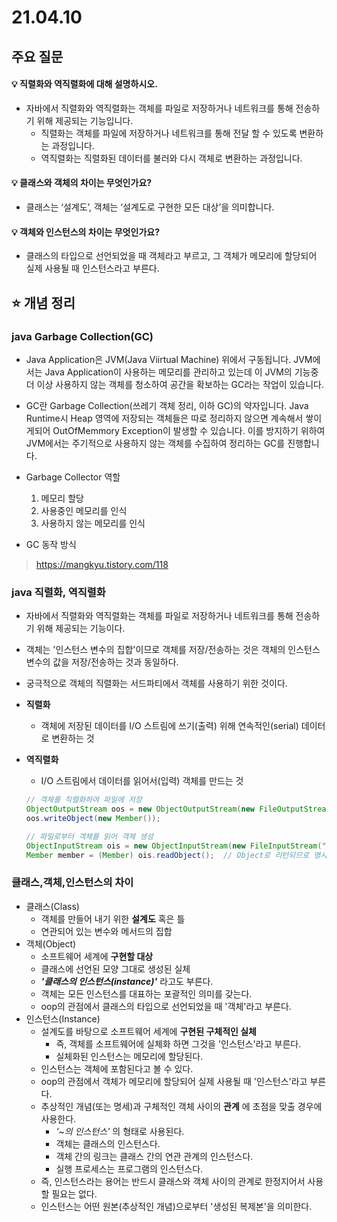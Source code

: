 # 21.04.10

## 주요 질문
#### 💡 직렬화와 역직렬화에 대해 설명하시오.
   * 자바에서 직렬화와 역직렬화는 객체를 파일로 저장하거나 네트워크를 통해 전송하기 위해 제공되는 기능입니다.
     * 직렬화는 객체를 파일에 저장하거나 네트워크를 통해 전달 할 수 있도록 변환하는 과정입니다.
     * 역직렬화는 직렬화된 데이터를 불러와 다시 객체로 변환하는 과정입니다.

#### 💡 클래스와 객체의 차이는 무엇인가요?
   * 클래스는 ‘설계도’, 객체는 ‘설계도로 구현한 모든 대상’을 의미합니다.
  
#### 💡 객체와 인스턴스의 차이는 무엇인가요?
   * 클래스의 타입으로 선언되었을 때 객체라고 부르고, 그 객체가 메모리에 할당되어 실제 사용될 때 인스턴스라고 부른다.


## ⭐ 개념 정리

### java Garbage Collection(GC)
   * Java Application은 JVM(Java Viirtual Machine) 위에서 구동됩니다. JVM에서는 Java Application이 사용하는 메모리를 관리하고 있는데 이 JVM의 기능중 더 이상 사용하지 않는 객체를 청소하여 공간을 확보하는 GC라는 작업이 있습니다.

   * GC란 Garbage Collection(쓰레기 객체 정리, 이하 GC)의 약자입니다. Java Runtime시 Heap 영역에 저장되는 객체들은 따로 정리하지 않으면 계속해서 쌓이게되어 OutOfMemmory Exception이 발생할 수 있습니다. 이를 방지하기 위하여 JVM에서는 주기적으로 사용하지 않는 객체를 수집하여 정리하는 GC를 진행합니다.

   * Garbage Collector 역할
     1. 메모리 할당
     2. 사용중인 메모리를 인식
     3. 사용하지 않는 메모리를 인식

   * GC 동작 방식
   > https://mangkyu.tistory.com/118


### java 직렬화, 역직렬화
* 자바에서 직렬화와 역직렬화는 객체를 파일로 저장하거나 네트워크를 통해 전송하기 위해 제공되는 기능이다.
* 객체는 '인스턴스 변수의 집합'이므로 객체를 저장/전송하는 것은 객체의 인스턴스 변수의 값을 저장/전송하는 것과 동일하다.
* 궁극적으로 객체의 직렬화는 서드파티에서 객체를 사용하기 위한 것이다.
* **직렬화**
  - 객체에 저장된 데이터를 I/O 스트림에 쓰기(출력) 위해 연속적인(serial) 데이터로 변환하는 것

* **역직렬화**
  - I/O 스트림에서 데이터를 읽어서(입력) 객체를 만드는 것

   ```java
   // 객체를 직렬화하여 파일에 저장
   ObjectOutputStream oos = new ObjectOutputStream(new FileOutputStream("objectfile.ser"));
   oos.writeObject(new Member());

   // 파일로부터 객체를 읽어 객체 생성
   ObjectInputStream ois = new ObjectInputStream(new FileInputStream("objectfile.ser"));
   Member member = (Member) ois.readObject();  // Object로 리턴되므로 명시적 형변환 필요
   ```

### 클래스,객체,인스턴스의 차이
* 클래스(Class)
  * 객체를 만들어 내기 위한 **설계도** 혹은 틀
  * 연관되어 있는 변수와 메서드의 집합
* 객체(Object)
  * 소프트웨어 세계에 **구현할 대상**
  * 클래스에 선언된 모양 그대로 생성된 실체
  <!-- * 일반적으로 설계도인 클래스가 구체적인 실체인 인스턴스(인스턴스화)가 되었을 때 '객체'라고 부른다.
    * 즉, 메모리에 할당된 실체화된 인스턴스를 '객체'라고 부른다. -->
  * ***'클래스의 인스턴스(instance)'*** 라고도 부른다.
  * 객체는 모든 인스턴스를 대표하는 포괄적인 의미를 갖는다.
  * oop의 관점에서 클래스의 타입으로 선언되었을 때 '객체'라고 부른다.
* 인스턴스(Instance)
  * 설계도를 바탕으로 소프트웨어 세계에 **구현된 구체적인 실체**
    * 즉, 객체를 소프트웨어에 실체화 하면 그것을 '인스턴스'라고 부른다.
    * 실체화된 인스턴스는 메모리에 할당된다.
  * 인스턴스는 객체에 포함된다고 볼 수 있다.
  * oop의 관점에서 객체가 메모리에 할당되어 실제 사용될 때 '인스턴스'라고 부른다.
  * 추상적인 개념(또는 명세)과 구체적인 객체 사이의 **관계** 에 초점을 맞출 경우에 사용한다.
    * *'~의 인스턴스'* 의 형태로 사용된다.
    * 객체는 클래스의 인스턴스다.
    * 객체 간의 링크는 클래스 간의 연관 관계의 인스턴스다.
    * 실행 프로세스는 프로그램의 인스턴스다.
  * 즉, 인스턴스라는 용어는 반드시 클래스와 객체 사이의 관계로 한정지어서 사용할 필요는 없다.
  * 인스턴스는 어떤 원본(추상적인 개념)으로부터 '생성된 복제본'을 의미한다.
